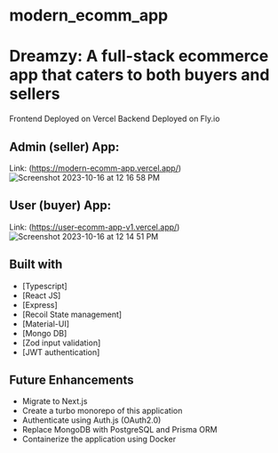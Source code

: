# modern_ecomm_app

# Dreamzy: A full-stack ecommerce app that caters to both buyers and sellers
Frontend Deployed on Vercel
Backend Deployed on Fly.io

## Admin (seller) App:
Link: (https://modern-ecomm-app.vercel.app/)
![Screenshot 2023-10-16 at 12 16 58 PM](https://github.com/mrkirthi-24/modern_ecomm_app/assets/53830546/ef4a90f3-a83b-461b-b474-d337a77fbbb8)

## User (buyer) App:
Link: (https://user-ecomm-app-v1.vercel.app/)
![Screenshot 2023-10-16 at 12 14 51 PM](https://github.com/mrkirthi-24/modern_ecomm_app/assets/53830546/5d44b27b-aeb0-4fe5-a9bc-d32545faf931)

## Built with 

- [Typescript]
- [React JS]
- [Express]
- [Recoil State management]
- [Material-UI]
- [Mongo DB]
- [Zod input validation]
- [JWT authentication]

## Future Enhancements

- Migrate to Next.js
- Create a turbo monorepo of this application
- Authenticate using Auth.js (OAuth2.0)
- Replace MongoDB with PostgreSQL and Prisma ORM
- Containerize the application using Docker
